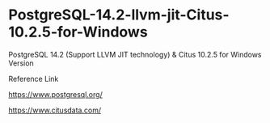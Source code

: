 # PostgreSQL-14.2-llvm-jit-Citus-10.2.5-for-Windows
PostgreSQL 14.2 (Support LLVM JIT technology) &amp; Citus 10.2.5 for Windows Version

Reference Link

https://www.postgresql.org/

https://www.citusdata.com/
